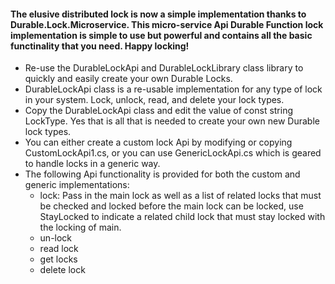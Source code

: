 #### The elusive distributed lock is now a simple implementation thanks to Durable.Lock.Microservice. This micro-service Api Durable Function lock implementation is simple to use but powerful and contains all the basic functinality that you need. Happy locking!

- Re-use the DurableLockApi and DurableLockLibrary class library to quickly and easily create your own Durable Locks.
- DurableLockApi class is a re-usable implementation for any type of lock in your system. Lock, unlock, read, and delete your lock types.
- Copy the DurableLockApi class and edit the value of const string LockType. Yes that is all that is needed to create your own new Durable lock types.
- You can either create a custom lock Api by modifying or copying CustomLockApi1.cs, or you can use GenericLockApi.cs which is geared to handle locks in a generic way.
- The following Api functionality is provided for both the custom and generic implementations:
  * lock:
         Pass in the main lock as well as a list of related locks that must be checked and locked before the main lock can be locked, use StayLocked to                  indicate a related child lock that must stay locked with the locking of main.
  * un-lock
  * read lock
  * get locks
  * delete lock
